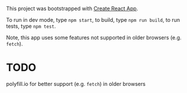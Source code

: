 This project was bootstrapped with [Create React App](https://github.com/facebookincubator/create-react-app).

To run in dev mode, type `npm start`, to build, type `npm run build`, to run tests, type `npm test`.

Note, this app uses some features not supported in older browsers (e.g. `fetch`).

# TODO
polyfill.io for better support (e.g. `fetch`) in older browsers
